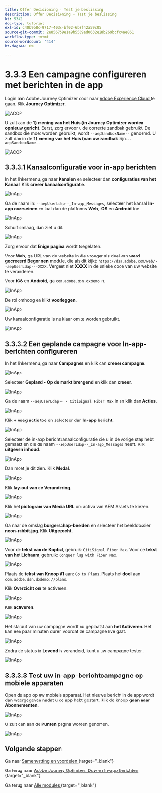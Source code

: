 ```yaml
---
title: Offer Decisioning - Test je beslissing
description: Offer Decisioning - Test je beslissing
kt: 5342
doc-type: tutorial
exl-id: c40b9b8c-9717-403c-bf02-6b8f42a59c05
source-git-commit: 2e856759e1a9b5509ad0632e28b269bcfc4ae861
workflow-type: tm+mt
source-wordcount: '414'
ht-degree: 0%

---
```


# 3.3.3 Een campagne configureren met berichten in de app

Login aan Adobe Journey Optimizer door naar [ Adobe Experience Cloud ](https://experience.adobe.com) te gaan. Klik **Journey Optimizer**.

![ ACOP ](./../../../../modules/delivery-activation/ajo-b2c/ajob2c-1/images/acophome.png)

U zult aan de **1} mening van het Huis {in Journey Optimizer worden opnieuw gericht.** Eerst, zorg ervoor u de correcte zandbak gebruikt. De sandbox die moet worden gebruikt, wordt `--aepSandboxName--` genoemd. U zult dan in de **1} mening van het Huis {van uw zandbak** zijn.`--aepSandboxName--`

![ ACOP ](./../../../../modules/delivery-activation/ajo-b2c/ajob2c-1/images/acoptriglp.png)

## 3.3.3.1 Kanaalconfiguratie voor in-app berichten

In het linkermenu, ga naar **Kanalen** en selecteer dan **configuraties van het Kanaal**. Klik **creeer kanaalconfiguratie**.

![ InApp ](./images/inapp1.png)

Ga de naam in: `--aepUserLdap--_In-app_Messages`, selecteer het kanaal **In-app overseinen** en laat dan de platforms **Web**, **iOS** en **Android** toe.

![ InApp ](./images/inapp2.png)

Schuif omlaag, dan ziet u dit.

![ InApp ](./images/inapp3.png)

Zorg ervoor dat **Enige pagina** wordt toegelaten.

Voor **Web**, ga URL van de website in die vroeger als deel van **werd gecreeerd Begonnen** module, die als dit kijkt: `https://dsn.adobe.com/web/--aepUserLdap---XXXX`. Vergeet niet **XXXX** in de unieke code van uw website te veranderen.

Voor **iOS** en **Android**, ga `com.adobe.dsn.dxdemo` in.

![ InApp ](./images/inapp4.png)

De rol omhoog en klikt **voorleggen**.

![ InApp ](./images/inapp5.png)

Uw kanaalconfiguratie is nu klaar om te worden gebruikt.

![ InApp ](./images/inapp6.png)

## 3.3.3.2 Een geplande campagne voor In-app-berichten configureren

In het linkermenu, ga naar **Campagnes** en klik dan **creeer campagne**.

![ InApp ](./images/inapp7.png)

Selecteer **Gepland - Op de markt brengend** en klik dan **creeer**.

![ InApp ](./images/inapp8.png)

Ga de naam `--aepUserLdap-- - CitiSignal Fiber Max` in en klik dan **Acties**.

![ InApp ](./images/inapp9.png)

Klik **+ voeg actie** toe en selecteer dan **In-app bericht**.

![ InApp ](./images/inapp10.png)

Selecteer de in-app berichtkanaalconfiguratie die u in de vorige stap hebt gemaakt en die de naam `--aepUserLdap--_In-app_Messages` heeft. Klik **uitgeven inhoud**.

![ InApp ](./images/inapp11.png)

Dan moet je dit zien. Klik **Modal**.

![ InApp ](./images/inapp12.png)

Klik **lay-out van de Verandering**.

![ InApp ](./images/inapp13.png)

Klik het **pictogram van Media URL** om activa van AEM Assets te kiezen.

![ InApp ](./images/inapp14.png)

Ga naar de omslag **burgerschap-beelden** en selecteer het beelddossier **neon-rabbit.jpg**. Klik **Uitgezocht**.

![ InApp ](./images/inapp15.png)

Voor de **tekst van de Kopbal**, gebruik: `CitiSignal Fiber Max`.
Voor de **tekst van het Lichaam**, gebruik: `Conquer lag with Fiber Max`.

![ InApp ](./images/inapp16.png)

Plaats de **tekst van Knoop #1** aan: `Go to Plans`.
Plaats het **doel** aan `com.adobe.dsn.dxdemo://plans`.

Klik **Overzicht om** te activeren.

![ InApp ](./images/inapp17.png)

Klik **activeren**.

![ InApp ](./images/inapp18.png)

Het statuut van uw campagne wordt nu geplaatst aan **het Activeren**. Het kan een paar minuten duren voordat de campagne live gaat.

![ InApp ](./images/inapp19.png)

Zodra de status in **Levend** is veranderd, kunt u uw campagne testen.

![ InApp ](./images/inapp20.png)

## 3.3.3.3 Test uw in-app-berichtcampagne op mobiele apparaten

Open de app op uw mobiele apparaat. Het nieuwe bericht in de app wordt dan weergegeven nadat u de app hebt gestart. Klik de knoop **gaan naar Abonnementen**.

![ InApp ](./images/inapp21.png)

U zult dan aan de **Punten** pagina worden genomen.

![ InApp ](./images/inapp22.png)

## Volgende stappen

Ga naar [ Samenvatting en voordelen ](./summary.md){target="_blank"}

Ga terug naar [ Adobe Journey Optimizer: Duw en In-app Berichten ](ajopushinapp.md){target="_blank"}

Ga terug naar [ Alle modules ](./../../../../overview.md){target="_blank"}
